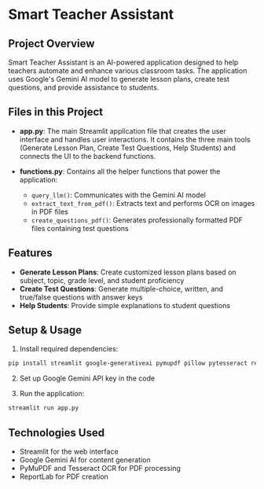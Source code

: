 # Smart Teacher Assistant

## Project Overview
Smart Teacher Assistant is an AI-powered application designed to help teachers automate and enhance various classroom tasks. The application uses Google's Gemini AI model to generate lesson plans, create test questions, and provide assistance to students.

## Files in this Project

- **app.py**: The main Streamlit application file that creates the user interface and handles user interactions. It contains the three main tools (Generate Lesson Plan, Create Test Questions, Help Students) and connects the UI to the backend functions.

- **functions.py**: Contains all the helper functions that power the application:
  - `query_llm()`: Communicates with the Gemini AI model
  - `extract_text_from_pdf()`: Extracts text and performs OCR on images in PDF files
  - `create_questions_pdf()`: Generates professionally formatted PDF files containing test questions

## Features

- **Generate Lesson Plans**: Create customized lesson plans based on subject, topic, grade level, and student proficiency
- **Create Test Questions**: Generate multiple-choice, written, and true/false questions with answer keys
- **Help Students**: Provide simple explanations to student questions

## Setup & Usage

1. Install required dependencies:
```bash
pip install streamlit google-generativeai pymupdf pillow pytesseract reportlab
```

2. Set up Google Gemini API key in the code

3. Run the application:
```bash
streamlit run app.py
```

## Technologies Used
- Streamlit for the web interface
- Google Gemini AI for content generation
- PyMuPDF and Tesseract OCR for PDF processing
- ReportLab for PDF creation
